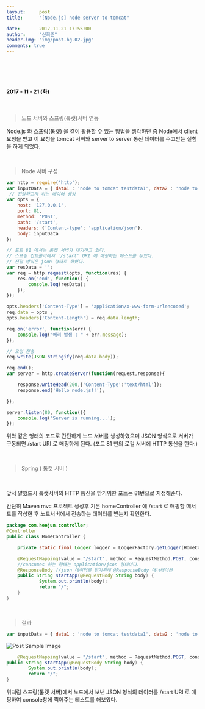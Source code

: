 ```yaml
---
layout:     post
title:      "[Node.js] node server to tomcat"

date:       2017-11-21 17:55:00
author:     "신희준"
header-img: "img/post-bg-02.jpg"
comments: true
---
```


<meta name="description" content="Spring스프링 애너테이션 Annotation정리 @Autowired,@Qualifier,@Resource,@Component,@PostConstruct,@Aspect
,@AOP,@POINTCUT,@AROUND,@ADVICE,@RequestMapping,@REPOSITORY,@SERVICE,@COMPONENT 스프링 노드 스프링과 노드 연결 스프링 노드 연동 
">
<br>
<H4 style ="font-weight:bold; color:black;"> </H4>
<br>
<H4 style ="font-weight:bold; color : black">2017 - 11 - 21 (화)</H4>

<br>

> 노드 서버와 스프링(톰캣)서버 연동

Node.js 와 스프링(톰캣) 을 같이 활용할 수 있는 방법을 생각하던 중 Node에서 client 요청을 받고 이 요청을 tomcat 서버와 server to server 통신 데이터를 주고받는 실험을 하게 되었다.

<br>

> Node 서버 구성

~~~JavaScript
var http = require('http');
var inputData = { data1 : 'node to tomcat testdata1', data2 : 'node to tomcat testdata2'};
 // 전달하고자 하는 데이터 생성
var opts = {
    host: '127.0.0.1',
    port: 81,
    method: 'POST',
    path: '/start',
    headers: {'Content-type': 'application/json'},
    body: inputData
};

// 포트 81 에서는 톰캣 서버가 대기하고 있다.
// 스프링 컨트롤러에서 '/start' URI 에 매핑하는 메소드를 두었다.
// 전달 방식은 json 형태로 하였다.
var resData = '';
var req = http.request(opts, function(res) {
    res.on('end', function() {
        console.log(resData);
    });
});

opts.headers['Content-Type'] = 'application/x-www-form-urlencoded';
req.data = opts ;
opts.headers['Content-Length'] = req.data.length;

req.on('error', function(err) {
    console.log("에러 발생 : " + err.message);
});

// 요청 전송
req.write(JSON.stringify(req.data.body));

req.end();
var server = http.createServer(function(request,response){

    response.writeHead(200,{'Content-Type':'text/html'});
    response.end('Hello node.js!!');

});

server.listen(80, function(){
    console.log('Server is running...');
});
~~~

위와 같은 형태의 코드로 간단하게 노드 서버를 생성하였으며 JSON 형식으로 서버가 구동되면 /start URI 로 매핑하게 된다. (포트 81 번의 로컬 서버에 HTTP 통신을 한다.)

<br>

> Spring ( 톰캣 서버 )

<br>

앞서 말했드시 톰캣서버의 HTTP 통신을 받기위한 포트는 81번으로 지정해준다.

간단히 Maven mvc 프로젝트 생성후 기본 homeController 에 /start 로 매핑할 메서드를 작성한 후 노드서버에서 전송하는 데이터를 받는지 확인한다.

~~~java
package com.heejun.controller;
@Controller
public class HomeController {

	private static final Logger logger = LoggerFactory.getLogger(HomeController.class);

	@RequestMapping(value = "/start", method = RequestMethod.POST, consumes = "application/json")
	//consumes 하는 형태는 application/json 형태이다.
	@ResponseBody //json 데이터를 받기위해 @ResponseBody 애너테이션
	public String startApp(@RequestBody String body) {
			System.out.println(body);
			return "/";
	}
}
~~~

<br>

> 결과

~~~javascript
var inputData = { data1 : 'node to tomcat testdata1', data2 : 'node to tomcat testdata2'}; //전달하고자 하는 데이터 (node.js에서)
~~~

<img src="{{ site.baseurl }}/img/data.PNG" alt="Post Sample Image">


~~~java
	@RequestMapping(value = "/start", method = RequestMethod.POST, consumes = "application/json")
public String startApp(@RequestBody String body) {
		System.out.println(body);
		return "/";
}
~~~


위처럼 스프링(톰캣 서버)에서 노드에서 보낸 JSON 형식의 데이터를 /start URI 로 매핑하여 console창에 찍어주는 테스트를 해보았다.

